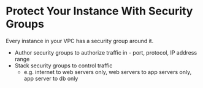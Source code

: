 # Protect Your Instance With Security Groups

Every instance in your VPC has a security group around it.

* Author security groups to authorize traffic in - port, protocol, IP address range
* Stack security groups to control traffic
    * e.g. internet to web servers only, web servers to app servers only, app server to db only

